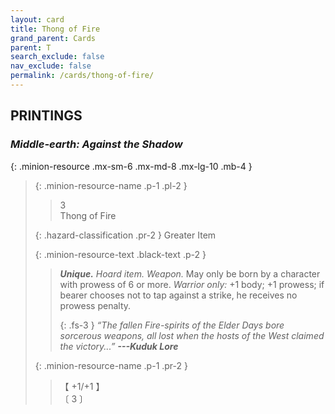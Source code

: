 ```yaml
---
layout: card
title: Thong of Fire
grand_parent: Cards
parent: T
search_exclude: false
nav_exclude: false
permalink: /cards/thong-of-fire/
---
```


## PRINTINGS


### _Middle-earth: Against the Shadow_

{: .minion-resource .mx-sm-6 .mx-md-8 .mx-lg-10 .mb-4 }
> {: .minion-resource-name .p-1 .pl-2 }
> > <div class="hazard-mp">3</div>
> > <div class="card-name">Thong of Fire</div>
>
> {: .hazard-classification .pr-2 }
> Greater Item
>
> {: .minion-resource-text .black-text .p-2 }
> > _**Unique.**_ _Hoard item._ _Weapon._ May only be born by a character with prowess of 6 or more. _Warrior only:_ +1 body; +1 prowess; if bearer chooses not to tap against a strike, he receives no prowess penalty. 
> > 
> > {: .fs-3 } 
> > _“The fallen Fire-spirits of the Elder Days bore sorcerous weapons, all lost when the hosts of the West claimed the victory...”_ ***---&#65279;Kuduk&nbsp;Lore*** 
> 
> {: .minion-resource-name .p-1 .pr-2 }
> > <div class="card-shield">【 +1/+1 】</div>
> > <div class="card-corruption-white">〔 3 〕</div>
